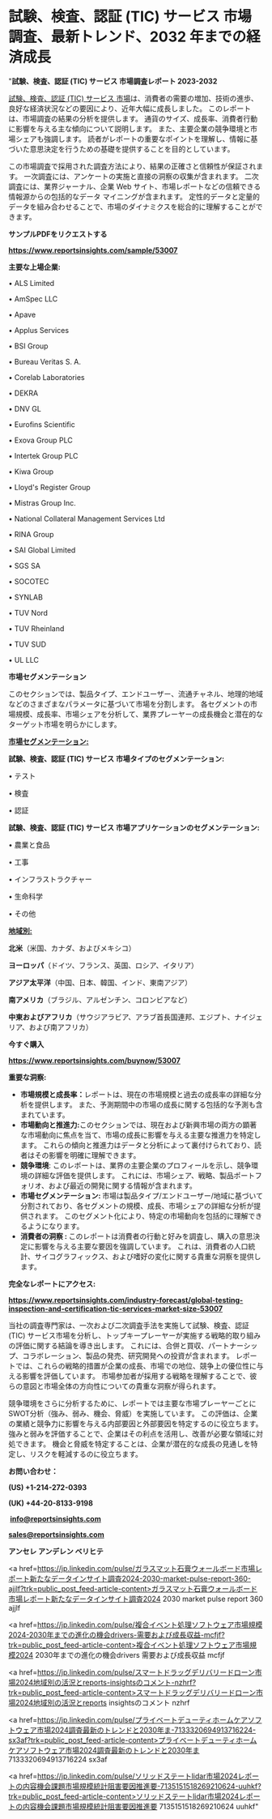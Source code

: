 # 試験、検査、認証 (TIC) サービス 市場調査、最新トレンド、2032 年までの経済成長

"<strong>試験、検査、認証 (TIC) サービス 市場調査レポート 2023-2032</strong>

<a href=https://www.reportsinsights.com/sample/53007>試験、検査、認証 (TIC) サービス 市場</a>は、消費者の需要の増加、技術の進歩、良好な経済状況などの要因により、近年大幅に成長しました。 このレポートは、市場調査の結果の分析を提供します。 通貨のサイズ、成長率、消費者行動に影響を与える主な傾向について説明します。 また、主要企業の競争環境と市場シェアも強調します。 読者がレポートの重要なポイントを理解し、情報に基づいた意思決定を行うための基礎を提供することを目的としています。

この市場調査で採用された調査方法により、結果の正確さと信頼性が保証されます。 一次調査には、アンケートの実施と直接の洞察の収集が含まれます。 二次調査には、業界ジャーナル、企業 Web サイト、市場レポートなどの信頼できる情報源からの包括的なデータ マイニングが含まれます。 定性的データと定量的データを組み合わせることで、市場のダイナミクスを総合的に理解することができます。

<strong><b>サンプルPDFをリクエストする</b></strong>

<a href=https://www.reportsinsights.com/sample/53007><strong><u>https://www.reportsinsights.com/sample/53007</u></strong></a>

<strong>主要な上場企業:</strong>

• ALS Limited

• AmSpec LLC

• Apave

• Applus Services

• BSI Group

• Bureau Veritas S. A.

• Corelab Laboratories

• DEKRA

• DNV GL

• Eurofins Scientific

• Exova Group PLC

• Intertek Group PLC

• Kiwa Group

• Lloyd's Register Group

• Mistras Group Inc.

• National Collateral Management Services Ltd

• RINA Group

• SAI Global Limited

• SGS SA

• SOCOTEC

• SYNLAB

• TUV Nord

• TUV Rheinland

• TUV SUD

• UL LLC

<strong>市場セグメンテーション</strong>

このセクションでは、製品タイプ、エンドユーザー、流通チャネル、地理的地域などのさまざまなパラメータに基づいて市場を分割します。 各セグメントの市場規模、成長率、市場シェアを分析して、業界プレーヤーの成長機会と潜在的なターゲット市場を明らかにします。

<strong><u>市場セグメンテーション</u></strong><strong><u>:</u></strong>

<strong>試験、検査、認証 (TIC) サービス 市場タイプのセグメンテーション:</strong>

• テスト

• 検査

• 認証

<strong>試験、検査、認証 (TIC) サービス 市場アプリケーションのセグメンテーション:</strong>

• 農業と食品

• 工事

• インフラストラクチャー

• 生命科学

• その他

<strong><u>地域別</u></strong><strong><u>:</u></strong>

<strong>北米</strong>（米国、カナダ、およびメキシコ）

<strong>ヨーロッパ</strong>（ドイツ、フランス、英国、ロシア、イタリア）

<strong>アジア太平洋</strong>（中国、日本、韓国、インド、東南アジア）

<strong>南アメリカ</strong>（ブラジル、アルゼンチン、コロンビアなど）

<strong>中東およびアフリカ</strong>（サウジアラビア、アラブ首長国連邦、エジプト、ナイジェリア、および南アフリカ）

<strong>今すぐ購入</strong>

<a href=https://www.reportsinsights.com/buynow/53007><strong><u>https://www.reportsinsights.com/buynow/53007</u></strong></a>

<strong>重要な洞察:</strong>
<ul>
  <li><strong>市場規模と成長率：</strong>レポートは、現在の市場規模と過去の成長率の詳細な分析を提供します。 また、予測期間中の市場の成長に関する包括的な予測も含まれています。</li>
  <li><strong>市場動向と推進力:</strong>このセクションでは、現在および新興市場の両方の顕著な市場動向に焦点を当て、市場の成長に影響を与える主要な推進力を特定します。 これらの傾向と推進力はデータと分析によって裏付けられており、読者はその影響を明確に理解できます。</li>
  <li><strong>競争環境</strong>: このレポートは、業界の主要企業のプロフィールを示し、競争環境の詳細な評価を提供します。 これには、市場シェア、戦略、製品ポートフォリオ、および最近の開発に関する情報が含まれます。</li>
  <li><strong>市場セグメンテーション: </strong>市場は製品タイプ/エンドユーザー/地域に基づいて分割されており、各セグメントの規模、成長、市場シェアの詳細な分析が提供されます。 このセグメント化により、特定の市場動向を包括的に理解できるようになります。</li>
  <li><strong>消費者の洞察 : </strong>このレポートは消費者の行動と好みを調査し、購入の意思決定に影響を与える主要な要因を強調しています。 これは、消費者の人口統計、サイコグラフィックス、および嗜好の変化に関する貴重な洞察を提供します。</li>
</ul>
<strong>完全なレポートにアクセス:</strong>

<a href=https://www.reportsinsights.com/industry-forecast/global-testing-inspection-and-certification-tic-services-market-size-53007><strong><u><b>https://www.reportsinsights.com/industry-forecast/global-testing-inspection-and-certification-tic-services-market-size-53007</b></u></strong></a>

当社の調査専門家は、一次および二次調査手法を実施して試験、検査、認証 (TIC) サービス市場を分析し、トップキープレーヤーが実施する戦略的取り組みの評価に関する結論を導き出します。 これには、合併と買収、パートナーシップ、コラボレーション、製品の発売、研究開発への投資が含まれます。 レポートでは、これらの戦略的措置が企業の成長、市場での地位、競争上の優位性に与える影響を評価しています。 市場参加者が採用する戦略を理解することで、彼らの意図と市場全体の方向性についての貴重な洞察が得られます。

競争環境をさらに分析するために、レポートでは主要な市場プレーヤーごとにSWOT分析（強み、弱み、機会、脅威）を実施しています。 この評価は、企業の業績と競争力に影響を与える内部要因と外部要因を特定するのに役立ちます。 強みと弱みを評価することで、企業はその利点を活用し、改善が必要な領域に対処できます。 機会と脅威を特定することは、企業が潜在的な成長の見通しを特定し、リスクを軽減するのに役立ちます。

<strong>お問い合わせ：</strong>

<strong>(US) +1-214-272-0393</strong>

<strong>(UK) +44-20-8133-9198</strong>

<strong> </strong><a href=info@reportsinsights.com><strong><u>info@reportsinsights.com</u></strong></a>

<a href=sales@reportsinsights.com><strong><u>sales@reportsinsights.com</u></strong></a>

<strong>アンセレ アンデレン ベリヒテ</strong>

<a href=https://jp.linkedin.com/pulse/ガラスマット石膏ウォールボード市場レポート新たなデータインサイト調査2024-2030-market-pulse-report-360-ajjlf?trk=public_post_feed-article-content>ガラスマット石膏ウォールボード市場レポート新たなデータインサイト調査2024 2030 market pulse report 360 ajjlf</a>

<a href=https://jp.linkedin.com/pulse/複合イベント処理ソフトウェア市場規模2024-2030年までの進化の機会drivers-需要および成長収益-mcfjf?trk=public_post_feed-article-content>複合イベント処理ソフトウェア市場規模2024 2030年までの進化の機会drivers 需要および成長収益 mcfjf</a>

<a href=https://jp.linkedin.com/pulse/スマートドラッグデリバリードローン市場2024地域別の活況とreports-insightsのコメント-nzhrf?trk=public_post_feed-article-content>スマートドラッグデリバリードローン市場2024地域別の活況とreports insightsのコメント nzhrf</a>

<a href=https://jp.linkedin.com/pulse/プライベートデューティホームケアソフトウェア市場2024調査最新のトレンドと2030年ま-7133320694913716224-sx3af?trk=public_post_feed-article-content>プライベートデューティホームケアソフトウェア市場2024調査最新のトレンドと2030年ま 7133320694913716224 sx3af</a>

<a href=https://jp.linkedin.com/pulse/ソリッドステートlidar市場2024レポートの内容機会課題市場規模統計阻害要因推進要-7135151518269210624-uuhkf?trk=public_post_feed-article-content>ソリッドステートlidar市場2024レポートの内容機会課題市場規模統計阻害要因推進要 7135151518269210624 uuhkf</a>"
